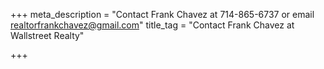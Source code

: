 +++
meta_description = "Contact Frank Chavez at 714-865-6737 or email realtorfrankchavez@gmail.com"
title_tag = "Contact Frank Chavez at Wallstreet Realty"

+++
